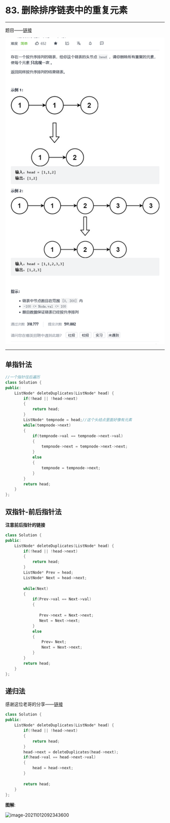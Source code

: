 # 83. 删除排序链表中的重复元素

***

题目——[链接](https://leetcode-cn.com/problems/remove-duplicates-from-sorted-list/)

![image-20211005184131269](83.删除排序链表中的重复元素.assets/image-20211005184131269.png)

***

## 单指针法

```C++
//一个指针往后遍历
class Solution {
public:
    ListNode* deleteDuplicates(ListNode* head) {
        if(!head || !head->next)
        {
            return head;
        }
        ListNode* tempnode = head;//这个头结点里面好像有元素
        while(tempnode->next)
        {
            if(tempnode->val == tempnode->next->val)
            {
                tempnode->next = tempnode->next->next;
            }
            else
            {
                tempnode = tempnode->next;
            }
        }
        return head;
    }
};
```

## 双指针-前后指针法

**注意前后指针的链接**

```C++
class Solution {
public:
    ListNode* deleteDuplicates(ListNode* head) {
        if(!head || !head->next)
        {
            return head;
        }
        ListNode* Prev = head;
        ListNode* Next = head->next;

        while(Next)
        {
            if(Prev->val == Next->val)
            {
              
               Prev->next = Next->next;
               Next = Next->next;               
            }
            else
            {
                Prev= Next;
                Next = Next->next;
            }
        }
        return head;
    }
};
```

## 递归法

感谢这位老哥的分享——[链接](https://leetcode-cn.com/problems/remove-duplicates-from-sorted-list/comments/40973)

```C++
class Solution {
public:
    ListNode* deleteDuplicates(ListNode* head) {
        if(!head || !head->next)
        {
            return head;
        }
        head->next = deleteDuplicates(head->next);
        if(head->val == head->next->val)
        {
            head = head->next;
        }
        
        return head;
    }
};
```

**图解**:

![image-20211012092343600](83.删除排序链表中的重复元素.assets/image-20211012092343600.png)

